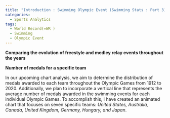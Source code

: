 ```yaml
---
title: "Introduction : Swimming Olympic Event (Swimming Stats : Part 3)"
categories:
  - Sports Analytics
tags:
  - World Record(=WR )
  - Swimming 
  - Olympic Event
--- 
```


**Comparing the evolution of freestyle and medley relay events throughout the years**










**Number of medals for a specific team**

In our upcoming chart analysis, we aim to determine the distribution of medals awarded to each team throughout the Olympic Games from 1912 to 2020. Additionally, we plan to incorporate a vertical line that represents the average number of medals awarded in the swimming events for each individual Olympic Games. To accomplish this, I have created an animated chart that focuses on seven specific teams: *United States, Australia, Canada, United Kingdom, Germany, Hungary, and Japan*.